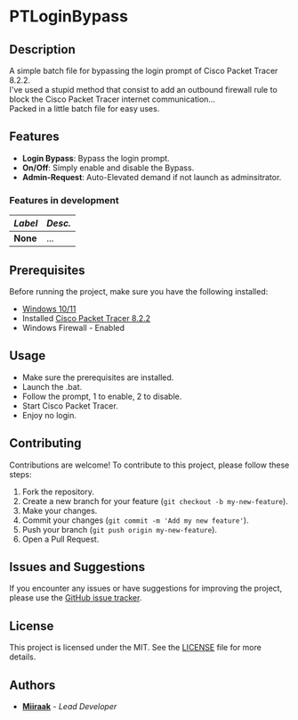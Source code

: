 # PTLoginBypass
## Description
A simple batch file for bypassing the login prompt of Cisco Packet Tracer 8.2.2. <br>
I've used a stupid method that consist to add an outbound firewall rule to block the Cisco Packet Tracer internet communication... <br>
Packed in a little batch file for easy uses. 

## Features
- **Login Bypass**: Bypass the login prompt.
- **On/Off**: Simply enable and disable the Bypass.
- **Admin-Request**: Auto-Elevated demand if not launch as adminsitrator. 

### Features in development
|*Label*|*Desc.*|
|---|---|
| **None** | ...

## Prerequisites
Before running the project, make sure you have the following installed:

- [Windows 10/11](https://www.microsoft.com/windows/)
- Installed [Cisco Packet Tracer 8.2.2](https://www.computernetworkingnotes.com/ccna-study-guide/download-packet-tracer-for-windows-and-linux.html)
- Windows Firewall - Enabled

## Usage
- Make sure the prerequisites are installed.
- Launch the .bat.
- Follow the prompt, 1 to enable, 2 to disable.
- Start Cisco Packet Tracer.
- Enjoy no login.

## Contributing
Contributions are welcome! To contribute to this project, please follow these steps:

1. Fork the repository.
2. Create a new branch for your feature (`git checkout -b my-new-feature`).
3. Make your changes.
4. Commit your changes (`git commit -m 'Add my new feature'`).
5. Push your branch (`git push origin my-new-feature`).
6. Open a Pull Request.

## Issues and Suggestions
If you encounter any issues or have suggestions for improving the project, please use the [GitHub issue tracker](https://github.com/Miiraak/PTLoginBypass/issues).

## License
This project is licensed under the MIT. See the [LICENSE](./LICENSE) file for more details.

## Authors
- [**Miiraak**](https://github.com/your-username) - *Lead Developer*

